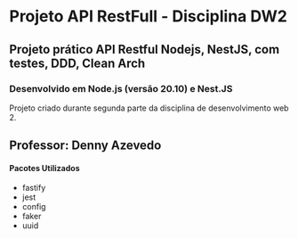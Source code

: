 # Projeto API RestFull - Disciplina DW2

## Projeto prático API Restful Nodejs, NestJS, com testes, DDD, Clean Arch 
### Desenvolvido em Node.js (versão 20.10) e Nest.JS

Projeto criado durante segunda parte da disciplina de desenvolvimento web 2.

## Professor: Denny Azevedo

#### Pacotes Utilizados

* fastify
* jest
* config
* faker
* uuid

